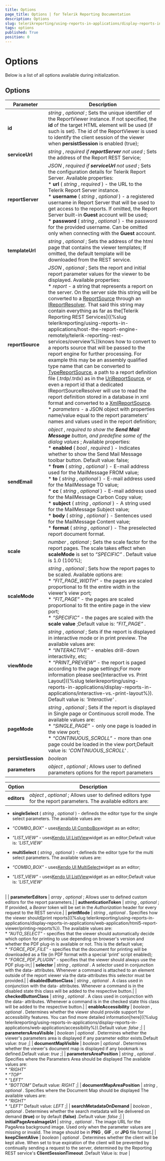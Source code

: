 ```yaml
---
title: Options
page_title: Options | for Telerik Reporting Documentation
description: Options
slug: telerikreporting/using-reports-in-applications/display-reports-in-applications/web-application/angular-report-viewer/api-reference/options
tags: options
published: True
position: 0
---
```


# Options



Below is a list of all options available during initialization.       

## Options


| Parameter | Description |
| ------ | ------ |
| __id__ | *string* , *optional* ; Sets the unique identifier of the ReportViewer instance. If not specified,                 the __id__ of the target HTML element will be used (if such is set). The id of the ReportViewer is used to identify the client                 session of the viewer when __persistSession__ is enabled (true);|
| __serviceUrl__ | *string* , *required if __reportServer__ not used* ; Sets the address of the Report REST Service;|
| __reportServer__ | *JSON* , *required if __serviceUrl__ not used* ; Sets the configuration details for Telerik Report Server. Available properties:<br/>*  __url__ ( *string* , *required* ) - the URL to the Telerik Report Server instance.<br/>*  __username__ ( *string* , *optional* ) - a registered username in Report Server that will be used to get access to the reports. If omitted, the Report Server built-in __Guest__ account will be used;<br/>*  __password__ ( *string* , *optional* ) - the password for the provided username. Can be omitted only when connecting with the __Guest__ account.|
| __templateUrl__ | *string* , *optional* ; Sets the address of the html page that contains the viewer templates; If omitted, the default template will be downloaded from the REST service.|
| __reportSource__ | *JSON* , *optional* ; Sets the report and initial report parameter values for the viewer to be displayed. Available properties:<br/>*  *report* - a string that represents a report on the server.                     On the server side this string will be converted to a [ReportSource](/reporting/api/Telerik.Reporting.ReportSource)                     through an [IReportResolver](/reporting/api/Telerik.Reporting.Service.IReportResolver).                     That said this string may contain everything as far as the[Telerik Reporting REST Services]({%slug telerikreporting/using-reports-in-applications/host-the-report-engine-remotely/telerik-reporting-rest-services/overview%})knows how to convert to a reports source that will be passed to the report engine for further processing.                     For example this may be an assembly qualified type name that can be converted to [TypeReportSource](/reporting/api/Telerik.Reporting.TypeReportSource),                     a path to a report definition file (.trdp/.trdx) as in the [UriReportSource](/reporting/api/Telerik.Reporting.UriReportSource),                     or even a report id that a dedicated IReportSourceResolver will use to read the report definition stored in a database                     in xml format and converted to a [XmlReportSource](/reporting/api/Telerik.Reporting.XmlReportSource).<br/>*  *parameters* - a JSON object with properties name/value equal to the report parameters’ names and values used in the report definition;|
| __sendEmail__ | *object* , *required to show the __Send Mail Message__ button, and predefine some of the dialog values* ;                 Available properties:<br/>*  __enabled__ ( *bool* , *required* ) - Indicates whether to show the Send Mail Message toolbar button. Default value: false;<br/>*  __from__ ( *string* , *optional* ) - E-mail address used for the MailMessage FROM value;<br/>*  __to__ ( *string* , *optional* ) - E-mail address used for the MailMessage TO value;<br/>*  __cc__ ( *string* , *optional* ) - E-mail address used for the MailMessage Carbon Copy value;<br/>*  __subject__ ( *string* , *optional* ) - A string used for the MailMessage Subject value;<br/>*  __body__ ( *string* , *optional* ) - Sentences used for the MailMessage Content value;<br/>*  __format__ ( *string* , *optional* ) - The preselected report document format.|
| __scale__ | *number* , *optional* ; Sets the scale factor for the report pages.                 The scale takes effect when __scaleMode__ is set to *“SPECIFIC”* . Default value is 1.0 (100%);|
| __scaleMode__ | *string* , *optional* ; Sets how the report pages to be scaled. Available options are:<br/>*  *“FIT_PAGE_WIDTH”* - the pages are scaled proportional to fit the entire width in the viewer’s view port;<br/>*  *“FIT_PAGE”* - the pages are scaled proportional to fit the entire page in the view port;<br/>*  *“SPECIFIC”* - the pages are scaled with the __scale value__ ;Default value is: *“FIT_PAGE”* .|
| __viewMode__ | *string* , *optional* ;                 Sets if the report is displayed in interactive mode or in print preview. The available values are:<br/>*  *“INTERACTIVE”* - enables drill-down interactivity, etc;<br/>*  *“PRINT_PREVIEW”* - the report is paged according to the page settings;For more information please see[Interactive vs. Print Layout]({%slug telerikreporting/using-reports-in-applications/display-reports-in-applications/interactive-vs.-print-layout%}). Default value is: *'Interactive'* .|
| __pageMode__ | *string* , *optional* ;                 Sets if the report is displayed in Single page or Continuous scroll mode. The available values are:<br/>*  *“SINGLE_PAGE”* - only one page is loaded in the view port;<br/>*  *“CONTINUOUS_SCROLL”* - more than one page could be loaded in the view port;Default value is: *'CONTINUOUS_SCROLL'* .|
| __persistSession__ | *boolean* | *optional* . Sets whether the viewer’s client session                 to be persisted between the page’s refreshes(ex. postback). The session is stored in the browser’s[sessionStorage](https://developer.mozilla.org/en-US/docs/Web/Guide/API/DOM/Storage)and is available                 for the duration of the page session. A page session lasts for as long as the browser is open and survives over page reloads and restores.                 Opening a page in a new tab or window will cause a new session to be initiated.The viewer’s state is persisted in the global sessionStorage object under a key defined by the viewer’s __id__ .                 In order to enable the correct session to be loaded on the next page reload please use the same __id__ as in the first load. This means that if you need to persist the client session between page reloads you should                 set the viewer’s __id__ (or the id of the target element) to a constant value that should not be changed dynamically                 during the page lifecycle.Default Value is: *false* ;|
| __parameters__ | *object* , *optional* ;                 Allows user to defined parameters options for the report parameters|


 Option | Description |
| ------ | ------ |
| __editors__ | *object* , *optional* ; Allows user to defined editors type for the report parameters. The available editors are:

*  __singleSelect__ ( *string* , *optional* ) - defineds the editor type for the single select parameters. The available values are:

*  *“COMBO_BOX”* - uses[Kendo UI ComboBox](https://docs.telerik.com/kendo-ui/api/javascript/ui/combobox)widget as an editor;

*  *“LIST_VIEW”* - uses[Kendo UI ListView](https://docs.telerik.com/kendo-ui/api/javascript/ui/listview)widget as an editor;Default value is: *'LIST_VIEW'* 

*  __multiSelect__ ( *string* , *optional* ) - defineds the editor type for the multi select parameters. The available values are:

*  *“COMBO_BOX”* - uses[Kendo UI MultiSelect](https://docs.telerik.com/kendo-ui/api/javascript/ui/multiselect)widget as an editor;

*  *“LIST_VIEW”* - uses[Kendo UI ListView](https://docs.telerik.com/kendo-ui/api/javascript/ui/listview)widget as an editor;Default value is: *'LIST_VIEW'* 


|   |   |
| ------ | ------ |
|
| __parameterEditors__ | *array* , *optional* ;                 Allows user to defined custom editors for the report parameters.|
| __authenticationToken__ | *string* , *optional* ; If provided, a *Bearer* token will be set in the *Authorization* header for every request to the REST service.|
| __printMode__ | *string* , *optional* .                 Specifies how the viewer should[print reports]({%slug telerikreporting/using-reports-in-applications/display-reports-in-applications/web-application/html5-report-viewer/printing-reports%}).                 The available values are:<br/>*  *“AUTO_SELECT”* - specifies that the viewer should automatically decide                     which option for printing to use depending on browser's version and whether the PDF plug-in is available                     or not. This is the default value;<br/>*  *“FORCE_PDF_FILE”* - specifies that the document for printing will be                     downloaded as a file (in PDF format with a special 'print' script enabled);<br/>*  *“FORCE_PDF_PLUGIN”* - specifies that the viewer should always use the PDF plug-in;|
| __selector__ | *string* , *optional* .                 A selector used in conjunction with the data- attributes.                 Whenever a command is attached to an element outside of the report viewer via the data-attributes this selector must be provided.|
| __disabledButtonClass__ | *string* , *optional* .                 A class used in conjunction with the data- attributes.                 Whenever a command is in the disabled state this class will be added to the respective button.|
| __checkedButtonClass__ | *string* , *optional* .                 A class used in conjunction with the data- attributes.                 Whenever a command is in the checked state this class will be added to the respective button.|
| __enableAccessibility__ | *boolean* , *optional* .                 Determines whether the viewer should provide support for accessibility features. You can find more detailed information[here]({%slug telerikreporting/using-reports-in-applications/display-reports-in-applications/web-application/accessibility%}).Default value: *false* ;|
| __parametersAreaVisible__ | *boolean* | *optional* . Determines whether the viewer's parameters area is displayed if any parameter editor exists.Default value: *true* ;|
| __documentMapVisible__ | *boolean* | *optional* . Determines whether the viewer's document map is displayed if any bookmark is defined.Default value: *true* ;|
| __parametersAreaPosition__ | *string* , *optional* .                 Specifies where the Parameters Area should be displayed                 The available values are:<br/>*  *“RIGHT”* <br/>*  *“TOP”* <br/>*  *“LEFT”* <br/>*  *“BOTTOM”* Default value: *RIGHT* ;|
| __documentMapAreaPosition__ | *string* , *optional* .                 Specifies where the Document Map should be displayed                 The available values are:<br/>*  *“RIGHT”* <br/>*  *“LEFT”* Default value: *LEFT* ;|
| __searchMetadataOnDemand__ | *boolean* , *optional* .                 Determines whether the search metadata will be delivered on demand __(true)__ or by default __(false)__ .Default value: *false* ;|
| __initialPageAreaImageUrl__ | *string* , *optional* .                 The image URL for the PageArea background image. Used only when the parameter values are missing or invalid.                 The image should be in __PNG__ , __GIF__ , or __JPG__ file format.|
| __keepClientAlive__ | *boolean* | *optional* . Determines whether the client will be kept alive. When set to true expiration of the client will                 be prevented by continually sending a request to the server, determined by the Reporting REST service's __ClientSessionTimeout__ .Default Value is: *true* |



